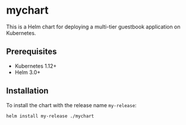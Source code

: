 # mychart

This is a Helm chart for deploying a multi-tier guestbook application on Kubernetes.

## Prerequisites

- Kubernetes 1.12+
- Helm 3.0+

## Installation

To install the chart with the release name `my-release`:

```sh
helm install my-release ./mychart

